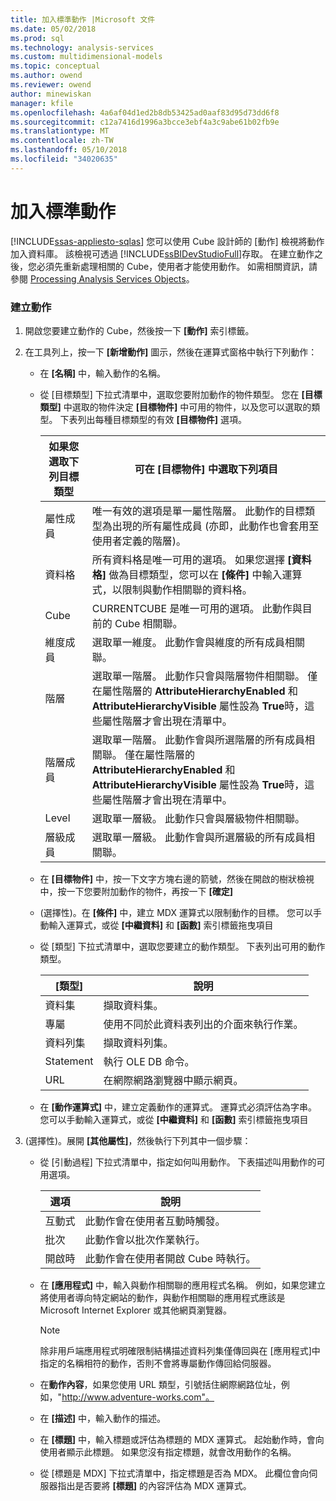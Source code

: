 ```yaml
---
title: 加入標準動作 |Microsoft 文件
ms.date: 05/02/2018
ms.prod: sql
ms.technology: analysis-services
ms.custom: multidimensional-models
ms.topic: conceptual
ms.author: owend
ms.reviewer: owend
author: minewiskan
manager: kfile
ms.openlocfilehash: 4a6af04d1ed2b8db53425ad0aaf83d95d73dd6f8
ms.sourcegitcommit: c12a7416d1996a3bcce3ebf4a3c9abe61b02fb9e
ms.translationtype: MT
ms.contentlocale: zh-TW
ms.lasthandoff: 05/10/2018
ms.locfileid: "34020635"
---
```

# <a name="add-a-standard-action"></a>加入標準動作
[!INCLUDE[ssas-appliesto-sqlas](../../includes/ssas-appliesto-sqlas.md)]
  您可以使用 Cube 設計師的 [動作] 檢視將動作加入資料庫。 該檢視可透過 [!INCLUDE[ssBIDevStudioFull](../../includes/ssbidevstudiofull-md.md)]存取。 在建立動作之後，您必須先重新處理相關的 Cube，使用者才能使用動作。 如需相關資訊，請參閱 [Processing Analysis Services Objects](../../analysis-services/multidimensional-models/processing-analysis-services-objects.md)。  
  
### <a name="to-create-an-action"></a>建立動作  
  
1.  開啟您要建立動作的 Cube，然後按一下 **[動作]** 索引標籤。  
  
2.  在工具列上，按一下 **[新增動作]** 圖示，然後在運算式窗格中執行下列動作：  
  
    -   在 **[名稱]** 中，輸入動作的名稱。  
  
    -   從 [目標類型] 下拉式清單中，選取您要附加動作的物件類型。 您在 **[目標類型]** 中選取的物件決定 **[目標物件]** 中可用的物件，以及您可以選取的類型。 下表列出每種目標類型的有效 **[目標物件]** 選項。  
  
        |如果您選取下列目標類型|可在 [目標物件] 中選取下列項目|  
        |---------------------------------------------|---------------------------------------------------|  
        |屬性成員|唯一有效的選項是單一屬性階層。 此動作的目標類型為出現的所有屬性成員 (亦即，此動作也會套用至使用者定義的階層)。|  
        |資料格|所有資料格是唯一可用的選項。 如果您選擇 **[資料格]** 做為目標類型，您可以在 **[條件]** 中輸入運算式，以限制與動作相關聯的資料格。|  
        |Cube|CURRENTCUBE 是唯一可用的選項。 此動作與目前的 Cube 相關聯。|  
        |維度成員|選取單一維度。 此動作會與維度的所有成員相關聯。|  
        |階層|選取單一階層。 此動作只會與階層物件相關聯。 僅在屬性階層的 **AttributeHierarchyEnabled** 和 **AttributeHierarchyVisible** 屬性設為 **True**時，這些屬性階層才會出現在清單中。|  
        |階層成員|選取單一階層。 此動作會與所選階層的所有成員相關聯。 僅在屬性階層的 **AttributeHierarchyEnabled** 和 **AttributeHierarchyVisible** 屬性設為 **True**時，這些屬性階層才會出現在清單中。|  
        |Level|選取單一層級。 此動作只會與層級物件相關聯。|  
        |層級成員|選取單一層級。 此動作會與所選層級的所有成員相關聯。|  
  
    -   在 **[目標物件]** 中，按一下文字方塊右邊的箭號，然後在開啟的樹狀檢視中，按一下您要附加動作的物件，再按一下 **[確定]**   
  
    -   (選擇性)。在 **[條件]** 中，建立 MDX 運算式以限制動作的目標。 您可以手動輸入運算式，或從 **[中繼資料]** 和 **[函數]** 索引標籤拖曳項目  
  
    -   從 [類型] 下拉式清單中，選取您要建立的動作類型。 下表列出可用的動作類型。  
  
        |[類型]|說明|  
        |----------|-----------------|  
        |資料集|擷取資料集。|  
        |專屬|使用不同於此資料表列出的介面來執行作業。|  
        |資料列集|擷取資料列集。|  
        |Statement|執行 OLE DB 命令。|  
        |URL|在網際網路瀏覽器中顯示網頁。|  
  
    -   在 **[動作運算式]** 中，建立定義動作的運算式。 運算式必須評估為字串。 您可以手動輸入運算式，或從 **[中繼資料]** 和 **[函數]** 索引標籤拖曳項目  
  
3.  (選擇性)。展開 **[其他屬性]**，然後執行下列其中一個步驟：  
  
    -   從 [引動過程] 下拉式清單中，指定如何叫用動作。 下表描述叫用動作的可用選項。  
  
        |選項|說明|  
        |------------|-----------------|  
        |互動式|此動作會在使用者互動時觸發。|  
        |批次|此動作會以批次作業執行。|  
        |開啟時|此動作會在使用者開啟 Cube 時執行。|  
  
    -   在 **[應用程式]** 中，輸入與動作相關聯的應用程式名稱。 例如，如果您建立將使用者導向特定網站的動作，與動作相關聯的應用程式應該是 Microsoft Internet Explorer 或其他網頁瀏覽器。  
  
        > [!NOTE]  
        >  除非用戶端應用程式明確限制結構描述資料列集僅傳回與在 [應用程式]中指定的名稱相符的動作，否則不會將專屬動作傳回給伺服器。  
  
    -   在**動作內容**，如果您使用 URL 類型，引號括住網際網路位址，例如，"http://www.adventure-works.com"。  
  
    -   在 **[描述]** 中，輸入動作的描述。  
  
    -   在 **[標題]** 中，輸入標題或評估為標題的 MDX 運算式。 起始動作時，會向使用者顯示此標題。 如果您沒有指定標題，就會改用動作的名稱。  
  
    -   從 [標題是 MDX] 下拉式清單中，指定標題是否為 MDX。 此欄位會向伺服器指出是否要將 **[標題]** 的內容評估為 MDX 運算式。  
  
  
